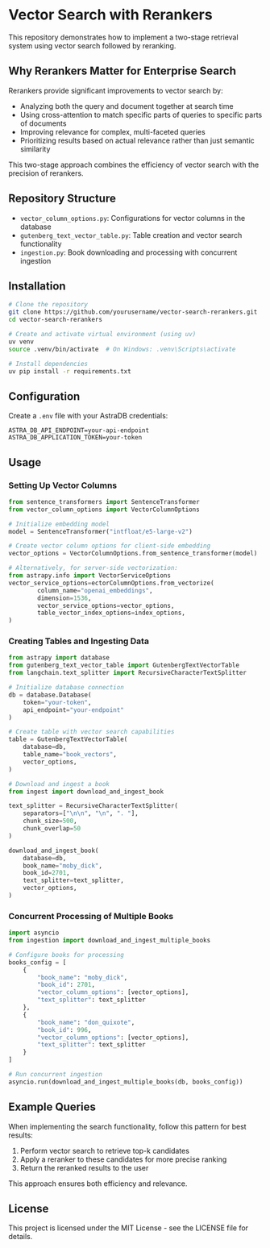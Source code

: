 # Vector Search with Rerankers

This repository demonstrates how to implement a two-stage retrieval system using vector search followed by reranking.

## Why Rerankers Matter for Enterprise Search

Rerankers provide significant improvements to vector search by:
- Analyzing both the query and document together at search time
- Using cross-attention to match specific parts of queries to specific parts of documents
- Improving relevance for complex, multi-faceted queries
- Prioritizing results based on actual relevance rather than just semantic similarity

This two-stage approach combines the efficiency of vector search with the precision of rerankers.

## Repository Structure

- `vector_column_options.py`: Configurations for vector columns in the database
- `gutenberg_text_vector_table.py`: Table creation and vector search functionality
- `ingestion.py`: Book downloading and processing with concurrent ingestion

## Installation

```bash
# Clone the repository
git clone https://github.com/yourusername/vector-search-rerankers.git
cd vector-search-rerankers

# Create and activate virtual environment (using uv)
uv venv
source .venv/bin/activate  # On Windows: .venv\Scripts\activate

# Install dependencies
uv pip install -r requirements.txt
```

## Configuration

Create a `.env` file with your AstraDB credentials:
```
ASTRA_DB_API_ENDPOINT=your-api-endpoint
ASTRA_DB_APPLICATION_TOKEN=your-token
```

## Usage

### Setting Up Vector Columns

```python
from sentence_transformers import SentenceTransformer
from vector_column_options import VectorColumnOptions

# Initialize embedding model
model = SentenceTransformer("intfloat/e5-large-v2")

# Create vector column options for client-side embedding
vector_options = VectorColumnOptions.from_sentence_transformer(model)

# Alternatively, for server-side vectorization:
from astrapy.info import VectorServiceOptions
vector_service_options=ectorColumnOptions.from_vectorize(
        column_name="openai_embeddings",
        dimension=1536,
        vector_service_options=vector_options,
        table_vector_index_options=index_options,
)

```

### Creating Tables and Ingesting Data

```python
from astrapy import database
from gutenberg_text_vector_table import GutenbergTextVectorTable
from langchain.text_splitter import RecursiveCharacterTextSplitter

# Initialize database connection
db = database.Database(
    token="your-token",
    api_endpoint="your-endpoint"
)

# Create table with vector search capabilities
table = GutenbergTextVectorTable(
    database=db,
    table_name="book_vectors",
    vector_options,
)

# Download and ingest a book
from ingest import download_and_ingest_book

text_splitter = RecursiveCharacterTextSplitter(
    separators=["\n\n", "\n", ". "],
    chunk_size=500,
    chunk_overlap=50
)

download_and_ingest_book(
    database=db,
    book_name="moby_dick",
    book_id=2701,
    text_splitter=text_splitter,
    vector_options,
)
```

### Concurrent Processing of Multiple Books

```python
import asyncio
from ingestion import download_and_ingest_multiple_books

# Configure books for processing
books_config = [
    {
        "book_name": "moby_dick", 
        "book_id": 2701,
        "vector_column_options": [vector_options],
        "text_splitter": text_splitter
    },
    {
        "book_name": "don_quixote", 
        "book_id": 996,
        "vector_column_options": [vector_options],
        "text_splitter": text_splitter
    }
]

# Run concurrent ingestion
asyncio.run(download_and_ingest_multiple_books(db, books_config))
```

## Example Queries

When implementing the search functionality, follow this pattern for best results:
1. Perform vector search to retrieve top-k candidates
2. Apply a reranker to these candidates for more precise ranking
3. Return the reranked results to the user

This approach ensures both efficiency and relevance.

## License

This project is licensed under the MIT License - see the LICENSE file for details.